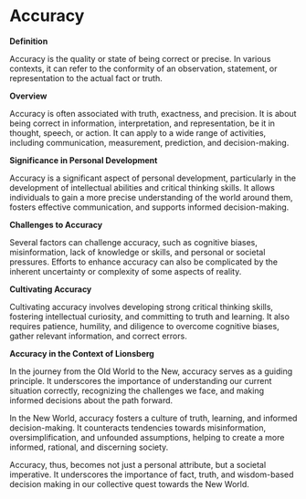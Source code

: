 # Accuracy

**Definition**

Accuracy is the quality or state of being correct or precise. In various contexts, it can refer to the conformity of an observation, statement, or representation to the actual fact or truth.

**Overview**

Accuracy is often associated with truth, exactness, and precision. It is about being correct in information, interpretation, and representation, be it in thought, speech, or action. It can apply to a wide range of activities, including communication, measurement, prediction, and decision-making.

**Significance in Personal Development**

Accuracy is a significant aspect of personal development, particularly in the development of intellectual abilities and critical thinking skills. It allows individuals to gain a more precise understanding of the world around them, fosters effective communication, and supports informed decision-making.

**Challenges to Accuracy**

Several factors can challenge accuracy, such as cognitive biases, misinformation, lack of knowledge or skills, and personal or societal pressures. Efforts to enhance accuracy can also be complicated by the inherent uncertainty or complexity of some aspects of reality.

**Cultivating Accuracy**

Cultivating accuracy involves developing strong critical thinking skills, fostering intellectual curiosity, and committing to truth and learning. It also requires patience, humility, and diligence to overcome cognitive biases, gather relevant information, and correct errors.

**Accuracy in the Context of Lionsberg**

In the journey from the Old World to the New, accuracy serves as a guiding principle. It underscores the importance of understanding our current situation correctly, recognizing the challenges we face, and making informed decisions about the path forward.

In the New World, accuracy fosters a culture of truth, learning, and informed decision-making. It counteracts tendencies towards misinformation, oversimplification, and unfounded assumptions, helping to create a more informed, rational, and discerning society.

Accuracy, thus, becomes not just a personal attribute, but a societal imperative. It underscores the importance of fact, truth, and wisdom-based decision making in our collective quest towards the New World. 